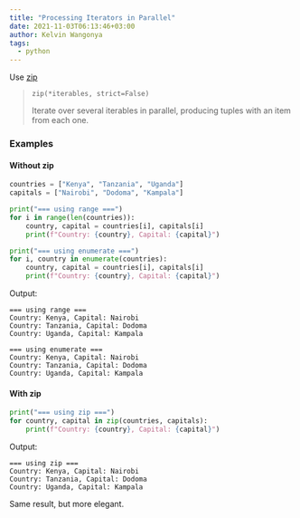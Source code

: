 ```yaml
---
title: "Processing Iterators in Parallel"
date: 2021-11-03T06:13:46+03:00
author: Kelvin Wangonya
tags:
  - python
---
```


Use [zip](https://docs.python.org/3/library/functions.html#zip)

> `zip(*iterables, strict=False)`
> 
> Iterate over several iterables in parallel, producing tuples with an item from each one.

### Examples
#### Without zip
```py
countries = ["Kenya", "Tanzania", "Uganda"]
capitals = ["Nairobi", "Dodoma", "Kampala"]

print("=== using range ===")
for i in range(len(countries)):
    country, capital = countries[i], capitals[i]
    print(f"Country: {country}, Capital: {capital}")

print("=== using enumerate ===")
for i, country in enumerate(countries):
    country, capital = countries[i], capitals[i]
    print(f"Country: {country}, Capital: {capital}")
```

Output:
```
=== using range ===
Country: Kenya, Capital: Nairobi
Country: Tanzania, Capital: Dodoma
Country: Uganda, Capital: Kampala

=== using enumerate ===
Country: Kenya, Capital: Nairobi
Country: Tanzania, Capital: Dodoma
Country: Uganda, Capital: Kampala
```

#### With zip
```py
print("=== using zip ===")
for country, capital in zip(countries, capitals):
    print(f"Country: {country}, Capital: {capital}")
```

Output:
```
=== using zip ===
Country: Kenya, Capital: Nairobi
Country: Tanzania, Capital: Dodoma
Country: Uganda, Capital: Kampala
```

Same result, but more elegant.